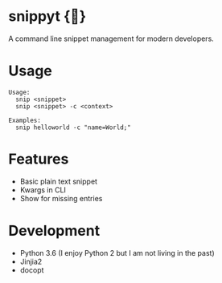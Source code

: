# snippyt {:ledger:}
A command line snippet management for modern developers. 

# Usage
```
Usage:
  snip <snippet>
  snip <snippet> -c <context>

Examples:
  snip helloworld -c "name=World;"
```

# Features 
* Basic plain text snippet 
* Kwargs in CLI 
* Show for missing entries 

# Development
* Python 3.6 (I enjoy Python 2 but I am not living in the past)
* Jinjia2
* docopt
